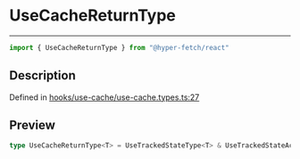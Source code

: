 

# UseCacheReturnType

<div class="api-docs__separator" data-reactroot="">

---

</div><div class="api-docs__import" data-reactroot="">

```ts
import { UseCacheReturnType } from "@hyper-fetch/react"
```

</div><div class="api-docs__section">

## Description

</div><div class="api-docs__description"><span class="api-docs__do-not-parse">



</span></div><p class="api-docs__definition">

Defined in [hooks/use-cache/use-cache.types.ts:27](https://github.com/BetterTyped/hyper-fetch/blob/7e232edb/packages/react/src/hooks/use-cache/use-cache.types.ts#L27)

</p><div class="api-docs__section">

## Preview

</div><div class="api-docs__preview type single">

```ts
type UseCacheReturnType<T> = UseTrackedStateType<T> & UseTrackedStateActions<T> & { onCacheChange: (callback: OnFinishedCallbackType<T>) => void; onCacheError: (callback: OnErrorCallbackType<T>) => void; onCacheSuccess: (callback: OnSuccessCallbackType<T>) => void; revalidate: (invalidateKey?: string | RegExp | CommandInstance) => void };
```

</div>